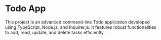 # Todo App

This project is an advanced command-line Todo application developed using TypeScript, Node.js, and Inquirer.js. It features robust functionalities to add, read, update, and delete tasks efficiently.
